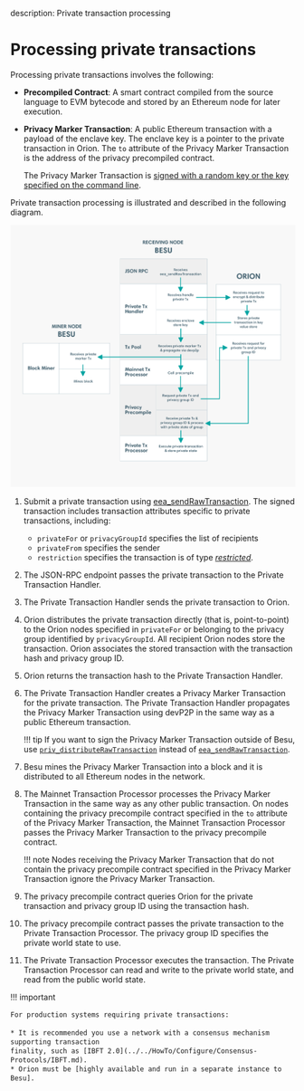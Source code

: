 description: Private transaction processing
<!--- END of page meta data -->

# Processing private transactions

Processing private transactions involves the following: 

- **Precompiled Contract**: A smart contract compiled from the source language to EVM bytecode and
stored by an Ethereum node for later execution.

- **Privacy Marker Transaction**: A public Ethereum transaction with a payload of the enclave key.
The enclave key is a pointer to the private transaction in Orion. The `to` attribute of the Privacy
Marker Transaction is the address of the privacy precompiled contract.

   The Privacy Marker Transaction is
   [signed with a random key or the key specified on the command line].

Private transaction processing is illustrated and described in the following diagram.

![Processing Private Transctions](../../images/PrivateTransactionProcessing.png)

1. Submit a private transaction using
[eea_sendRawTransaction](../../Reference/API-Methods.md#eea_sendrawtransaction). The signed
transaction includes transaction attributes specific to private transactions, including:

   * `privateFor` or `privacyGroupId` specifies the list of recipients
   * `privateFrom` specifies the sender
   * `restriction` specifies the transaction is of type
   [_restricted_](../Privacy/Privacy-Overview.md#private-transactions).

1. The JSON-RPC endpoint passes the private transaction to the Private Transaction Handler.

1. The Private Transaction Handler sends the private transaction to Orion.

1. Orion distributes the private transaction directly (that is, point-to-point) to the Orion nodes
specified in `privateFor` or belonging to the privacy group identified by `privacyGroupId`. All
recipient Orion nodes store the transaction. Orion associates the stored transaction with the
transaction hash and privacy group ID.

1. Orion returns the transaction hash to the Private Transaction Handler.

1. The Private Transaction Handler creates a Privacy Marker Transaction for the private
transaction. The Private Transaction Handler propagates the Privacy Marker Transaction using devP2P
in the same way as a public Ethereum transaction.

    !!! tip
        If you want to sign the Privacy Marker Transaction outside of Besu, use
        [`priv_distributeRawTransaction`] instead of
        [`eea_sendRawTransaction`](../../Reference/API-Methods.md#eea_sendrawtransaction).

1. Besu mines the Privacy Marker Transaction into a block and it is distributed to all Ethereum
nodes in the network.

1. The Mainnet Transaction Processor processes the Privacy Marker Transaction in the same way as
any other public transaction. On nodes containing the privacy precompile contract specified in the
`to` attribute of the Privacy Marker Transaction, the Mainnet Transaction Processor passes the
Privacy Marker Transaction to the privacy precompile contract.

    !!! note 
        Nodes receiving the Privacy Marker Transaction that do not contain the privacy precompile
        contract specified in the Privacy Marker Transaction ignore the Privacy Marker Transaction.

1. The privacy precompile contract queries Orion for the private transaction and privacy group ID
using the transaction hash.

1. The privacy precompile contract passes the private transaction to the Private Transaction
Processor. The privacy group ID specifies the private world state to use.

1. The Private Transaction Processor executes the transaction. The Private Transaction Processor
can read and write to the private world state, and read from the public world state.

!!! important
    
    For production systems requiring private transactions:

    * It is recommended you use a network with a consensus mechanism supporting transaction
    finality, such as [IBFT 2.0](../../HowTo/Configure/Consensus-Protocols/IBFT.md).
    * Orion must be [highly available and run in a separate instance to Besu].

<!-- Links -->
[signed with a random key or the key specified on the command line]: ../../HowTo/Use-Privacy/Sign-Privacy-Marker-Transactions.md
[`priv_distributeRawTransaction`]: ../../HowTo/Send-Transactions/Creating-Sending-Private-Transactions.md#priv_distributerawtransaction
[highly available and run in a separate instance to Besu]: ../../HowTo/Use-Privacy/Run-Orion-With-Besu.md
